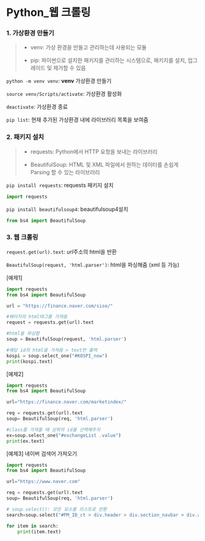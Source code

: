 # Python_웹 크롤링



### 1. 가상환경 만들기 

> - venv: 가상 환경을 만들고 관리하는데 사용되는 모듈
>
> - pip: 파이썬으로 설치한 패키지를 관리하는 시스템으로, 패키지를 설치, 업그레이드 및 제거할 수 있음

`python -m venv venv`: **venv** 가상환경 만들기 

`source venv/Scripts/activate`: 가상환경 활성화

`deactivate`: 가상환경 종료

`pip list`: 현재 추가된 가상환경 내에 라이브러리 목록을 보여줌



### 2. 패키지 설치

> - requests: Python에서 HTTP 요청을 보내는 라이브러리
>
> - BeautifulSoup: HTML 및 XML 파일에서 원하는 데이터를 손쉽게 Parsing 할 수 있는 라이브러리

`pip install requests`: requests 패키지 설치

```python
import requests
```

`pip install beautifulsoup4`: beautifulsoup4설치

```python
from bs4 import BeautifulSoup
```



### 3. 웹 크롤링

`request.get(url).text`: *url*주소의 html을 반환

`BeautifulSoup(request, 'html.parser')`: html을 파싱해줌 (xml 등 가능)

[예제1]

```python
import requests
from bs4 import BeautifulSoup

url = "https://finance.naver.com/sise/"

#페이지의 html태그를 가져옴
request = requests.get(url).text

#html을 파싱함
soup = BeautifulSoup(request, 'html.parser')

#해당 id의 html을 가져옴 > text만 출력
kospi = soup.select_one("#KOSPI_now")
print(kospi.text)	
```



[예제2]

```python
import requests
from bs4 import BeautifulSoup

url="https://finance.naver.com/marketindex/"

req = requests.get(url).text
soup= BeautifulSoup(req, 'html.parser')

#class를 가져올 때 상위의 id를 선택해주자
ex=soup.select_one("#exchangeList .value")
print(ex.text)
```



[예제3] 네이버 검색어 가져오기 

```python
import requests
from bs4 import BeautifulSoup

url="https://www.naver.com"

req = requests.get(url).text
soup= BeautifulSoup(req, 'html.parser')

# soup.select(): 모든 요소를 리스트로 반환
search=soup.select("#PM_ID_ct > div.header > div.section_navbar > div.area_hotkeyword.PM_CL_realtimeKeyword_base > div.ah_roll.PM_CL_realtimeKeyword_rolling_base > div > ul > li > a > span.ah_k")

for item in search:
    print(item.text)
```




